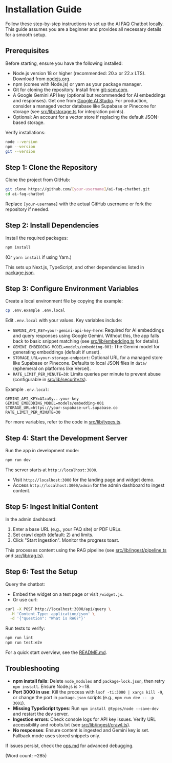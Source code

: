 # Installation Guide

Follow these step-by-step instructions to set up the AI FAQ Chatbot locally. This guide assumes you are a beginner and provides all necessary details for a smooth setup.

## Prerequisites

Before starting, ensure you have the following installed:

- Node.js version 18 or higher (recommended: 20.x or 22.x LTS). Download from [nodejs.org](https://nodejs.org/).
- npm (comes with Node.js) or yarn as your package manager.
- Git for cloning the repository. Install from [git-scm.com](https://git-scm.com/).
- A Google Gemini API key (optional but recommended for AI embeddings and responses). Get one from [Google AI Studio](https://aistudio.google.com/app/apikey). For production, consider a managed vector database like Supabase or Pinecone for storage (see [src/lib/storage.ts](src/lib/storage.ts) for integration points).
- Optional: An account for a vector store if replacing the default JSON-based storage.

Verify installations:
```bash
node --version
npm --version
git --version
```

## Step 1: Clone the Repository

Clone the project from GitHub:
```bash
git clone https://github.com/[your-username]/ai-faq-chatbot.git
cd ai-faq-chatbot
```

Replace `[your-username]` with the actual GitHub username or fork the repository if needed.

## Step 2: Install Dependencies

Install the required packages:
```bash
npm install
```
(Or `yarn install` if using Yarn.)

This sets up Next.js, TypeScript, and other dependencies listed in [package.json](package.json).

## Step 3: Configure Environment Variables

Create a local environment file by copying the example:
```bash
cp .env.example .env.local
```

Edit `.env.local` with your values. Key variables include:

- `GEMINI_API_KEY=your-gemini-api-key-here`: Required for AI embeddings and query responses using Google Gemini. Without this, the app falls back to basic snippet matching (see [src/lib/embedding.ts](src/lib/embedding.ts) for details).
- `GEMINI_EMBEDDING_MODEL=models/embedding-001`: The Gemini model for generating embeddings (default if unset).
- `STORAGE_URL=your-storage-endpoint`: Optional URL for a managed store like Supabase or Pinecone. Defaults to local JSON files in `data/` (ephemeral on platforms like Vercel).
- `RATE_LIMIT_PER_MINUTE=30`: Limits queries per minute to prevent abuse (configurable in [src/lib/security.ts](src/lib/security.ts)).

Example `.env.local`:
```
GEMINI_API_KEY=AIzaSy...your-key
GEMINI_EMBEDDING_MODEL=models/embedding-001
STORAGE_URL=https://your-supabase-url.supabase.co
RATE_LIMIT_PER_MINUTE=30
```

For more variables, refer to the code in [src/lib/types.ts](src/lib/types.ts).

## Step 4: Start the Development Server

Run the app in development mode:
```bash
npm run dev
```

The server starts at `http://localhost:3000`. 
- Visit `http://localhost:3000` for the landing page and widget demo.
- Access `http://localhost:3000/admin` for the admin dashboard to ingest content.

## Step 5: Ingest Initial Content

In the admin dashboard:
1. Enter a base URL (e.g., your FAQ site) or PDF URLs.
2. Set crawl depth (default: 2) and limits.
3. Click "Start Ingestion". Monitor the progress toast.

This processes content using the RAG pipeline (see [src/lib/ingest/pipeline.ts](src/lib/ingest/pipeline.ts) and [src/lib/rag.ts](src/lib/rag.ts)).

## Step 6: Test the Setup

Query the chatbot:
- Embed the widget on a test page or visit `/widget.js`.
- Or use curl:
```bash
curl -X POST http://localhost:3000/api/query \
  -H 'Content-Type: application/json' \
  -d '{"question": "What is RAG?"}'
```

Run tests to verify:
```bash
npm run lint
npm run test:e2e
```

For a quick start overview, see the [README.md](README.md).

## Troubleshooting

- **npm install fails**: Delete `node_modules` and `package-lock.json`, then retry `npm install`. Ensure Node.js is >=18.
- **Port 3000 in use**: Kill the process with `lsof -ti:3000 | xargs kill -9`, or change the port in `package.json` scripts (e.g., `npm run dev -- -p 3001`).
- **Missing TypeScript types**: Run `npm install @types/node --save-dev` and restart the dev server.
- **Ingestion errors**: Check console logs for API key issues. Verify URL accessibility and robots.txt (see [src/lib/ingest/crawl.ts](src/lib/ingest/crawl.ts)).
- **No responses**: Ensure content is ingested and Gemini key is set. Fallback mode uses stored snippets only.

If issues persist, check the [ops.md](docs/ops.md) for advanced debugging.

(Word count: ~285)
